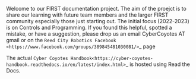 Welcome to our FIRST documentation project. The aim of the proejct is to share our learning with future team members and the larger FIRST community especially those just starting out. The initial focus (2022-2023) is on Controls and Programming. 
If you found this helpful, spotted a mistake, or have a suggestion, please drop us an email CyberCoyotes AT gmail or on the `Reed City Robotics Facebook <https://www.facebook.com/groups/389845481030081/>`_ page

The actual `Cyber Coyotes Handbook<https://cyber-coyotes-handbook.readthedocs.io/en/latest/index.html>`_ is hosted using Read the Docs.
